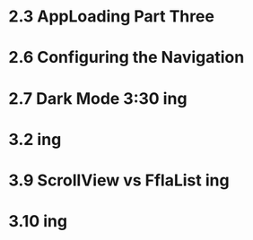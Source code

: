 # 2.3 AppLoading Part Three

# 2.6 Configuring the Navigation

# 2.7 Dark Mode 3:30 ing

# 3.2 ing

# 3.9 ScrollView vs FflaList ing

# 3.10 ing
